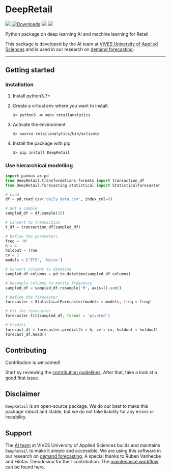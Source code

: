# DeepRetail
<img src="https://img.shields.io/badge/Maintained%20by-Vives%20AI%20Lab-red"> [![Downloads](https://static.pepy.tech/personalized-badge/DeepRetail?period=total&units=international_system&left_color=grey&right_color=blue&left_text=downloads)](https://pepy.tech/project/DeepRetail) <img src="https://img.shields.io/badge/python-v3.7%2B-blue"> <img src="https://img.shields.io/badge/pypi-v0.0.6-blue">

Python package on deep learning AI and machine learning for Retail

This package is developed by the AI team at [VIVES University of Applied Sciences](https://www.vives.be/en/research/centre-expertise-business-management) and is used in our research on [demand forecasting](https://yvesrsagaert.wordpress.com/).

___


## Getting started

### Installation

1. Install python3.7+
2. Create a virtual env where you want to install:

    ```
    $> python3 -m venv retailanalytics
    ```

3. Activate the environment

    ```
    $> source retailanalytics/bin/activate
    ```

4. Install the package with pip

     ```
    $> pip install DeepRetail
     ```
	 
### Use hierarchical modelling
```python
import pandas as pd
from DeepRetail.transformations.formats import transaction_df
from DeepRetail.forecasting.statistical import StatisticalForecaster

# Load
df = pd.read_csv('daily_data.csv', index_col=0)

# Get a sample 
sampled_df = df.sample(20)

# Convert to transaction
t_df = transaction_df(sampled_df)

# Define the parameters
freq = 'M'
h = 4
holdout = True
cv = 2
models = ['ETS', 'Naive']

# Convert columns to datetime
sampled_df.columns = pd.to_datetime(sampled_df.columns)

# Resample columns to montly frequency
sampled_df = sampled_df.resample('M', axis=1).sum()

# Define the forecaster
forecaster = StatisticalForecaster(models = models, freq = freq)

# Fit the forecaster
forecaster.fit(sampled_df, format = 'pivoted')

# Predict
forecast_df = forecaster.predict(h = h, cv = cv, holdout = holdout)
forecast_df.head()

```

## Contributing

Contribution is welcomed! 

Start by reviewing the [contribution guidelines](https://github.com/yForecasting/DeepRetail/blob/main/CONTRIBUTING.md). After that, take a look at a [good first issue](https://github.com/yForecasting/DeepRetail/issues?q=is%3Aissue+is%3Aopen+label%3A%22good+first+issue%22).


## Disclaimer
`DeepRetail` is an open-source package. We do our best to make this package robust and stable, but we do not take liability for any errors or instability. 

## Support

The [AI team](https://yforecasting.github.io/) at VIVES University of Applied Sciences builds and maintains `DeepRetail` to make it simple and accessible. We are using this software in our research on [demand forecasting](https://yvesrsagaert.wordpress.com/). A special thanks to Ruben Vanhecke and Filotas Theodosiou for their contribution. The [maintenance workflow](https://github.com/yForecasting/DeepRetail/blob/main/MAINTAINING.md) can be found here.